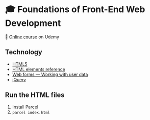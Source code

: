 # :mortar_board: Foundations of Front-End Web Development

:link: [Online course][course] on Udemy

## Technology

- [HTML5](https://developer.mozilla.org/en-US/docs/Web/Guide/HTML/HTML5)
- [HTML elements reference](https://developer.mozilla.org/en-US/docs/Web/HTML/Element)
- [Web forms — Working with user data](https://developer.mozilla.org/en-US/docs/Learn/Forms)
- [jQuery](https://jquery.com/)

## Run the HTML files

1. Install [Parcel](https://parceljs.org/)
2. `parcel index.html`

[course]: https://www.udemy.com/course/foundations-of-front-end-development/
